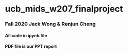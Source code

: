 # ucb_mids_w207_finalproject

### Fall 2020    Jack Wong & Renjun Cheng

#### All code in ipynb file

#### PDF file is our PPT report
